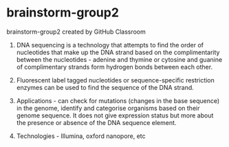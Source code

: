 # brainstorm-group2
brainstorm-group2 created by GitHub Classroom

1. DNA sequencing is a technology that attempts to find the order of nucleotides that make up the DNA strand based on the complimentarity between the nucleotides - adenine and thymine or cytosine and guanine of complimentary strands form hydrogen bonds between each other.

2. Fluorescent label tagged nucleotides or sequence-specific restriction enzymes can be used to find the sequence of the DNA strand.

3. Applications - can check for mutations (changes in the base sequence) in the genome, identify and categorise organisms based on their genome sequence. It does not give expression status but more about the presence or absence of the DNA sequence element.

4. Technologies - Illumina, oxford nanopore, etc

